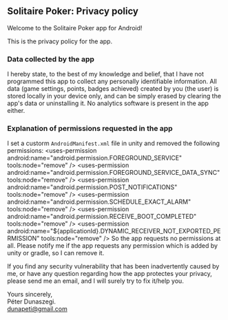 ## Solitaire Poker: Privacy policy

Welcome to the Solitaire Poker app for Android!

This is the privacy policy for the app.

### Data collected by the app

I hereby state, to the best of my knowledge and belief, that I have not programmed this app to collect any personally identifiable information. All data (game settings, points, badges achieved) created by you (the user) is stored locally in your device only, and can be simply erased by clearing the app's data or uninstalling it. No analytics software is present in the app either.

### Explanation of permissions requested in the app

I set a custorm `AndroidManifest.xml` file in unity and removed the following permissions:
  \<uses-permission android:name="android.permission.FOREGROUND_SERVICE" tools:node="remove" />
  \<uses-permission android:name="android.permission.FOREGROUND_SERVICE_DATA_SYNC" tools:node="remove" />
  \<uses-permission android:name="android.permission.POST_NOTIFICATIONS" tools:node="remove" />
  \<uses-permission android:name="android.permission.SCHEDULE_EXACT_ALARM" tools:node="remove" />
  \<uses-permission android:name="android.permission.RECEIVE_BOOT_COMPLETED" tools:node="remove" />
  \<uses-permission android:name="${applicationId}.DYNAMIC_RECEIVER_NOT_EXPORTED_PERMISSION" tools:node="remove" />
So the app requests no permissions at all. 
Please notify me if the app requests any permission which is added by unity or gradle, so I can remove it.

If you find any security vulnerability that has been inadvertently caused by me, or have any question regarding how the app protectes your privacy, please send me an email, and I will surely try to fix it/help you.

Yours sincerely,  
Péter Dunaszegi.  
dunapeti@gmail.com
